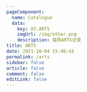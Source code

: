 ```yaml
---
pageComponent: 
  name: Catalogue
  data: 
    key: 03.ARTS
    imgUrl: /img/other.png
    description: 每周ARTS记录
title: ARTS
date: 2021-10-04 15:40:43
permalink: /arts
sidebar: false
article: false
comment: false
editLink: false
---
```

